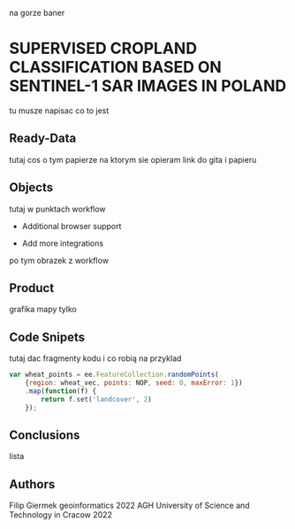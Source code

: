 
na gorze baner

# SUPERVISED CROPLAND CLASSIFICATION BASED ON SENTINEL-1 SAR IMAGES IN POLAND

tu musze napisac co to jest




## Ready-Data
tutaj cos o tym papierze na ktorym sie opieram
link do gita i papieru
## Objects
tutaj w punktach workflow

- Additional browser support

- Add more integrations

po tym obrazek z workflow

## Product
grafika mapy tylko
## Code Snipets
tutaj dac fragmenty kodu i co robią
na przyklad
```js
var wheat_points = ee.FeatureCollection.randomPoints(
    {region: wheat_vec, points: NOP, seed: 0, maxError: 1})
    .map(function(f) {
        return f.set('landcover', 2)
    });
````
## Conclusions
lista
## Authors

Filip Giermek geoinformatics 2022 AGH University of Science and Technology in Cracow 2022

